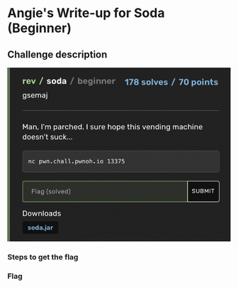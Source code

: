 <h1> Angie's Write-up for Soda (Beginner) </h1>

<h2>Challenge description</h2>

<img width="1129" alt="reverse engineering challenge" src="https://github.com/angietechcafe/CTFWriteUps/blob/main/Buckeye%20CTF/Reverse%20Engineering/Soda%20description.png?raw=true">

<h3>Steps to get the flag</h3>

<h3>Flag</h3>

